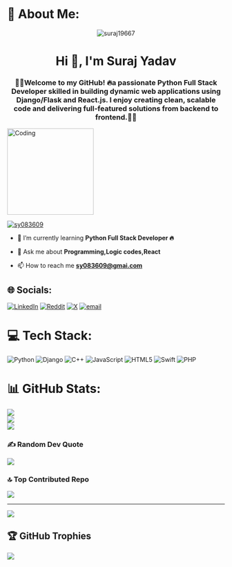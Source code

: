 # 💫 About Me:
 <p align="center"> <img src="https://komarev.com/ghpvc/?username=suraj19667&label=Profile%20views&color=0e75b6&style=flat" alt="suraj19667" /> </p>

<h1 align="center">Hi 👋, I'm Suraj Yadav</h1>
<h3 align="center">🙏🏻Welcome to my GitHub! 🔥a passionate Python Full Stack Developer skilled in building dynamic web applications using Django/Flask and React.js. I enjoy creating clean, scalable code and delivering full-featured solutions from backend to frontend.👨‍💻</h3>

<img src="https://camo.githubusercontent.com/0e2953d98b21eda5a158939ea202c7c07b16b0dc0dc5c1e269826c29a01a974f/68747470733a2f2f7777772e77656232347a6f6e652e636f6d2f77702d636f6e74656e742f75706c6f6164732f323032322f31302f34363230372d70726f6772616d6d65722d312e676966"  alt="Coding" width="200px" align="center">

<p align="left"> <a href="https://twitter.com/sy083609" target="blank"><img src="https://img.shields.io/twitter/follow/sy083609?logo=twitter&style=for-the-badge" alt="sy083609" /></a> </p>

- 🌱 I’m currently learning **Python Full Stack Developer 🔥**

- 💬 Ask me about **Programming,Logic codes,React**

- 📫 How to reach me **sy083609@gmai.com**


## 🌐 Socials:


[![LinkedIn](https://img.shields.io/badge/LinkedIn-%230077B5.svg?logo=linkedin&logoColor=white)](https://linkedin.com/in/https://www.linkedin.com/in/suraj-yadav-8ba985257/) [![Reddit](https://img.shields.io/badge/Reddit-%23FF4500.svg?logo=Reddit&logoColor=white)](https://reddit.com/user/https://www.reddit.com/user/Trick_Trifle2646/) [![X](https://img.shields.io/badge/X-black.svg?logo=X&logoColor=white)](https://x.com/https://x.com/sy083609) [![email](https://img.shields.io/badge/Email-D14836?logo=gmail&logoColor=white)](mailto:sy083609@gmail.com) 


# 💻 Tech Stack:
![Python](https://img.shields.io/badge/python-3670A0?style=for-the-badge&logo=python&logoColor=ffdd54) ![Django](https://img.shields.io/badge/django-%23092E20.svg?style=for-the-badge&logo=django&logoColor=white) ![C++](https://img.shields.io/badge/c++-%2300599C.svg?style=for-the-badge&logo=c%2B%2B&logoColor=white) ![JavaScript](https://img.shields.io/badge/javascript-%23323330.svg?style=for-the-badge&logo=javascript&logoColor=%23F7DF1E) ![HTML5](https://img.shields.io/badge/html5-%23E34F26.svg?style=for-the-badge&logo=html5&logoColor=white) ![Swift](https://img.shields.io/badge/swift-F54A2A?style=for-the-badge&logo=swift&logoColor=white) ![PHP](https://img.shields.io/badge/php-%23777BB4.svg?style=for-the-badge&logo=php&logoColor=white)
# 📊 GitHub Stats:
![](https://github-readme-stats.vercel.app/api?username=suraj19667&theme=default_repocard&hide_border=false&include_all_commits=true&count_private=false)<br/>
![](https://nirzak-streak-stats.vercel.app/?user=suraj19667&theme=default_repocard&hide_border=false)<br/>
![](https://github-readme-stats.vercel.app/api/top-langs/?username=suraj19667&theme=default_repocard&hide_border=false&include_all_commits=true&count_private=false&layout=compact)



### ✍️ Random Dev Quote
![](https://quotes-github-readme.vercel.app/api?type=horizontal&theme=radical)

### 🔝 Top Contributed Repo
![](https://github-contributor-stats.vercel.app/api?username=suraj19667&limit=5&theme=dark&combine_all_yearly_contributions=true)

---
[![](https://visitcount.itsvg.in/api?id=suraj19667&icon=0&color=7)](https://visitcount.itsvg.in)

## 🏆 GitHub Trophies
![](https://github-profile-trophy.vercel.app/?username=suraj19667&theme=radical&no-frame=false&no-bg=true&margin-w=4)

<!-- Proudly created with GPRM ( https://gprm.itsvg.in ) -->
